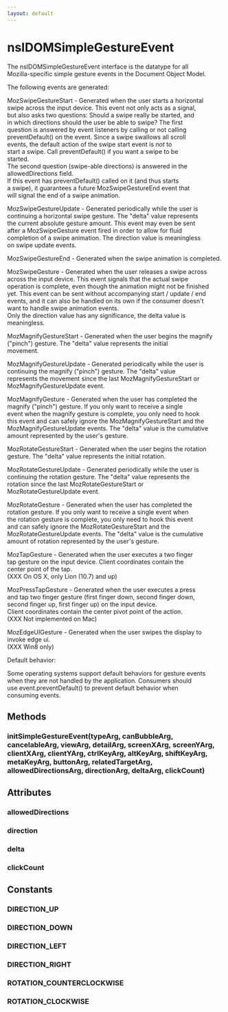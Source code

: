 ```yaml
---
layout: default
---
```


# nsIDOMSimpleGestureEvent #
  
The nsIDOMSimpleGestureEvent interface is the datatype for all  
Mozilla-specific simple gesture events in the Document Object Model.  
  
The following events are generated:  
  
MozSwipeGestureStart - Generated when the user starts a horizontal  
swipe across the input device.  This event not only acts as a signal,  
but also asks two questions:  Should a swipe really be started, and  
in which directions should the user be able to swipe?  The first  
question is answered by event listeners by calling or not calling  
preventDefault() on the event.  Since a swipe swallows all scroll  
events, the default action of the swipe start event is *not* to  
start a swipe. Call preventDefault() if you want a swipe to be  
started.  
The second question (swipe-able directions) is answered in the  
allowedDirections field.  
If this event has preventDefault() called on it (and thus starts  
a swipe), it guarantees a future MozSwipeGestureEnd event that  
will signal the end of a swipe animation.  
  
MozSwipeGestureUpdate - Generated periodically while the user is  
continuing a horizontal swipe gesture.  The "delta" value represents  
the current absolute gesture amount.  This event may even be sent  
after a MozSwipeGesture event fired in order to allow for fluid  
completion of a swipe animation.  The direction value is meaningless  
on swipe update events.  
  
MozSwipeGestureEnd - Generated when the swipe animation is completed.  
  
MozSwipeGesture - Generated when the user releases a swipe across  
across the input device.  This event signals that the actual swipe  
operation is complete, even though the animation might not be finished  
yet.  This event can be sent without accompanying start / update / end  
events, and it can also be handled on its own if the consumer doesn't  
want to handle swipe animation events.  
Only the direction value has any significance, the delta value is  
meaningless.  
  
MozMagnifyGestureStart - Generated when the user begins the magnify  
("pinch") gesture.  The "delta" value represents the initial  
movement.  
  
MozMagnifyGestureUpdate - Generated periodically while the user is  
continuing the magnify ("pinch") gesture.  The "delta" value  
represents the movement since the last MozMagnifyGestureStart or  
MozMagnifyGestureUpdate event.  
  
MozMagnifyGesture - Generated when the user has completed the  
magnify ("pinch") gesture.  If you only want to receive a single  
event when the magnify gesture is complete, you only need to hook  
this event and can safely ignore the MozMagnifyGestureStart and the  
MozMagnifyGestureUpdate events. The "delta" value is the cumulative  
amount represented by the user's gesture.  
  
MozRotateGestureStart - Generated when the user begins the rotation  
gesture.  The "delta" value represents the initial rotation.  
  
MozRotateGestureUpdate - Generated periodically while the user is  
continuing the rotation gesture.  The "delta" value represents the  
rotation since the last MozRotateGestureStart or  
MozRotateGestureUpdate event.  
  
MozRotateGesture - Generated when the user has completed the  
rotation gesture.  If you only want to receive a single event when  
the rotation gesture is complete, you only need to hook this event  
and can safely ignore the MozRotateGestureStart and the  
MozRotateGestureUpdate events.  The "delta" value is the cumulative  
amount of rotation represented by the user's gesture.  
  
MozTapGesture - Generated when the user executes a two finger  
tap gesture on the input device. Client coordinates contain the  
center point of the tap.  
(XXX On OS X, only Lion (10.7) and up)  
  
MozPressTapGesture - Generated when the user executes a press  
and tap two finger gesture (first finger down, second finger down,  
second finger up, first finger up) on the input device.  
Client coordinates contain the center pivot point of the action.  
(XXX Not implemented on Mac)  
  
MozEdgeUIGesture - Generated when the user swipes the display to  
invoke edge ui.  
(XXX Win8 only)  
  
Default behavior:  
  
Some operating systems support default behaviors for gesture events  
when they are not handled by the application. Consumers should  
use event.preventDefault() to prevent default behavior when  
consuming events.  
  

## Methods ##

### initSimpleGestureEvent(typeArg, canBubbleArg, cancelableArg, viewArg, detailArg, screenXArg, screenYArg, clientXArg, clientYArg, ctrlKeyArg, altKeyArg, shiftKeyArg, metaKeyArg, buttonArg, relatedTargetArg, allowedDirectionsArg, directionArg, deltaArg, clickCount) ###

## Attributes ##

### allowedDirections ###

### direction ###

### delta ###

### clickCount ###

## Constants ##

### DIRECTION_UP ###

### DIRECTION_DOWN ###

### DIRECTION_LEFT ###

### DIRECTION_RIGHT ###

### ROTATION_COUNTERCLOCKWISE ###

### ROTATION_CLOCKWISE ###
